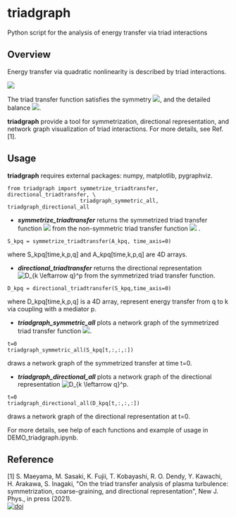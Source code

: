 # triadgraph
Python script for the analysis of energy transfer via triad interactions

## Overview
Energy transfer via quadratic nonlinearity is described by triad interactions.  

  <img src="https://latex.codecogs.com/gif.latex?\frac{dE_k}{dt}=\sum_p\sum_qS_k^{p,q}" />  

The triad transfer function satisfies the symmetry <img src="https://latex.codecogs.com/gif.latex?S_k^{p,q}=S_k^{q,p}" />, and the detailed balance <img src="https://latex.codecogs.com/gif.latex?S_k^{p,q}+S_p^{q,k}+S_q^{k,p}=0" />.

**triadgraph** provide a tool for symmetrization, directional representation, and network graph visualization of triad interactions. For more details, see Ref. \[1\].

## Usage
**triadgraph** requires external packages: numpy, matplotlib, pygraphviz.

```
from triadgraph import symmetrize_triadtransfer, directional_triadtransfer, \
                       triadgraph_symmetric_all, triadgraph_directional_all
```
- ***symmetrize_triadtransfer*** returns the symmetrized triad transfer function <img src="https://latex.codecogs.com/gif.latex?S_k^{p,q}" /> from the non-symmetric triad transfer function <img src="https://latex.codecogs.com/gif.latex?A_k^{p,q}" /> .
```
S_kpq = symmetrize_triadtransfer(A_kpq, time_axis=0)
```
where S_kpq\[time,k,p,q\] and A_kpq\[time,k,p,q\] are 4D arrays.
- ***directional_triadtransfer*** returns the directional representation <img src="https://latex.codecogs.com/gif.latex?D_{k&space;\leftarrow&space;q}^p" title="D_{k \leftarrow q}^p" /> from the symmetrized triad transfer function.
```
D_kpq = directional_triadtransfer(S_kpq,time_axis=0)
```
where D_kpq\[time,k,p,q\] is a 4D array, represent energy transfer from q to k via coupling with a mediator p.
- ***triadgraph_symmetric_all*** plots a network graph of the symmetrized triad transfer function <img src="https://latex.codecogs.com/gif.latex?S_k^{p,q}" />.
```
t=0
triadgraph_symmetric_all(S_kpq[t,:,:,:])
```
draws a network graph of the symmetrized transfer at time t=0.
- ***triadgraph_directional_all*** plots a network graph of the directional representation <img src="https://latex.codecogs.com/gif.latex?D_{k&space;\leftarrow&space;q}^p" title="D_{k \leftarrow q}^p" />.
```
t=0
triadgraph_directional_all(D_kpq[t,:,:,:])
```
draws a network graph of the directional representation at t=0.

For more details, see help of each functions and example of usage in DEMO_triadgraph.ipynb.

## Reference
\[1\] S. Maeyama, M. Sasaki, K. Fujii, T. Kobayashi, R. O. Dendy, Y. Kawachi, H. Arakawa, S. Inagaki,
"On the triad transfer analysis of plasma turbulence: symmetrization, coarse-graining, and directional representation",
New J. Phys., in press (2021).  
[![doi](https://img.shields.io/badge/doi-10.1088/1367--2630/abeffc-5077AB.svg)](https://doi.org/10.1088/1367-2630/abeffc)
